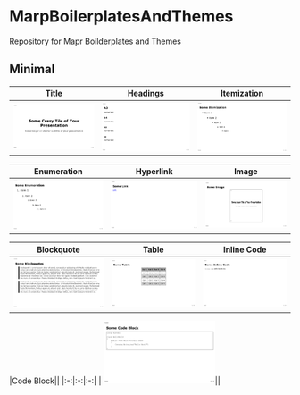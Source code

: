 # MarpBoilerplatesAndThemes
Repository for Mapr Boilderplates and Themes

## Minimal
|Title|Headings|Itemization|
|:-:|:-:|:-:|
| <img src="./images/slides.001.png" width="200"/> | <img src="./images/slides.002.png" width="200"/> | <img src="./images/slides.003.png" width="200"/>|

|Enumeration|Hyperlink|Image|
|:-:|:-:|:-:|
| <img src="./images/slides.004.png" width="200"/>| <img src="./images/slides.005.png" width="200"/> | <img src="./images/slides.006.png" width="200"/>|

|Blockquote|Table|Inline Code|
|:-:|:-:|:-:|
| <img src="./images/slides.007.png" width="200"/>| <img src="./images/slides.008.png" width="200"/>| <img src="./images/slides.009.png" width="200"/>

|Code Block||
|:-:|:-:|:-:|
| <img src="./images/slides.010.png" width="200"/>||